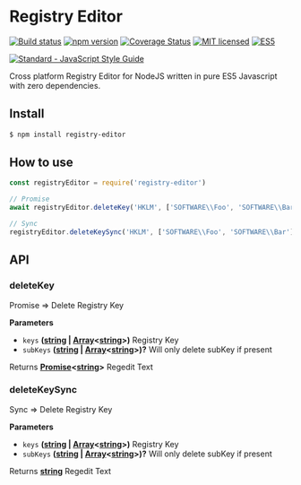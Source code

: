 # Registry Editor

[![Build status](https://ci.appveyor.com/api/projects/status/8o4uepes2o8d4dky?svg=true)](https://ci.appveyor.com/project/DenisCarriere/registry-editor)
[![npm version](https://badge.fury.io/js/registry-editor.svg)](https://badge.fury.io/js/registry-editor)
[![Coverage Status](https://coveralls.io/repos/github/DenisCarriere/registry-editor/badge.svg?branch=master)](https://coveralls.io/github/DenisCarriere/registry-editor?branch=master)
[![MIT licensed](https://img.shields.io/badge/license-MIT-blue.svg)](https://raw.githubusercontent.com/DenisCarriere/registry-editor/master/LICENSE)
[![ES5](https://camo.githubusercontent.com/d341caa63123c99b79fda7f8efdc29b35f9f2e70/68747470733a2f2f696d672e736869656c64732e696f2f62616467652f65732d352d627269676874677265656e2e737667)](http://kangax.github.io/compat-table/es5/)

[![Standard - JavaScript Style Guide](https://cdn.rawgit.com/feross/standard/master/badge.svg)](https://github.com/feross/standard)

Cross platform Registry Editor for NodeJS written in pure ES5 Javascript with zero dependencies.

## Install

```bash
$ npm install registry-editor
```

## How to use

```js
const registryEditor = require('registry-editor')

// Promise
await registryEditor.deleteKey('HKLM', ['SOFTWARE\\Foo', 'SOFTWARE\\Bar'])

// Sync
registryEditor.deleteKeySync('HKLM', ['SOFTWARE\\Foo', 'SOFTWARE\\Bar'])
```

## API

<!-- Generated by documentation.js. Update this documentation by updating the source code. -->

### deleteKey

Promise => Delete Registry Key

**Parameters**

-   `keys` **([string](https://developer.mozilla.org/en-US/docs/Web/JavaScript/Reference/Global_Objects/String) \| [Array](https://developer.mozilla.org/en-US/docs/Web/JavaScript/Reference/Global_Objects/Array)&lt;[string](https://developer.mozilla.org/en-US/docs/Web/JavaScript/Reference/Global_Objects/String)>)** Registry Key
-   `subKeys` **([string](https://developer.mozilla.org/en-US/docs/Web/JavaScript/Reference/Global_Objects/String) \| [Array](https://developer.mozilla.org/en-US/docs/Web/JavaScript/Reference/Global_Objects/Array)&lt;[string](https://developer.mozilla.org/en-US/docs/Web/JavaScript/Reference/Global_Objects/String)>)?** Will only delete subKey if present

Returns **[Promise](https://developer.mozilla.org/en-US/docs/Web/JavaScript/Reference/Global_Objects/Promise)&lt;[string](https://developer.mozilla.org/en-US/docs/Web/JavaScript/Reference/Global_Objects/String)>** Regedit Text

### deleteKeySync

Sync => Delete Registry Key

**Parameters**

-   `keys` **([string](https://developer.mozilla.org/en-US/docs/Web/JavaScript/Reference/Global_Objects/String) \| [Array](https://developer.mozilla.org/en-US/docs/Web/JavaScript/Reference/Global_Objects/Array)&lt;[string](https://developer.mozilla.org/en-US/docs/Web/JavaScript/Reference/Global_Objects/String)>)** Registry Key
-   `subKeys` **([string](https://developer.mozilla.org/en-US/docs/Web/JavaScript/Reference/Global_Objects/String) \| [Array](https://developer.mozilla.org/en-US/docs/Web/JavaScript/Reference/Global_Objects/Array)&lt;[string](https://developer.mozilla.org/en-US/docs/Web/JavaScript/Reference/Global_Objects/String)>)?** Will only delete subKey if present

Returns **[string](https://developer.mozilla.org/en-US/docs/Web/JavaScript/Reference/Global_Objects/String)** Regedit Text
